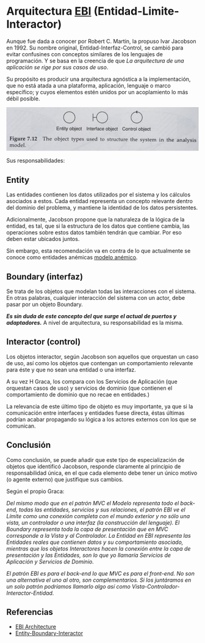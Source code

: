 # Arquitectura [EBI](https://ebi.readthedocs.io/en/latest/) (Entidad-Limite-Interactor)

Aunque fue dada a conocer por Robert C. Martin, la propuso Ivar Jacobson en 1992. Su nombre original, Entidad-Interfaz-Control, se cambió para evitar confusines con conceptos similares de los lenguajes de programación. Y se basa en la creencia de que *La arquitectura de una aplicación se rige por sus casos de uso*.

Su propósito es producir una arquitectura agnóstica a la implementación, que no está atada a una plataforma, aplicación, lenguaje o marco específico; y cuyos elementos estén unidos por un acoplamiento lo más débil posible.



![representación](./images/entity_interface_control.jpg)

Sus responsabilidades:

## Entity

Las entidades contienen los datos utilizados por el sistema y los cálculos asociados a estos. Cada entidad representa un concepto relevante dentro del dominio del problema, y mantiene la identidad de los datos persistentes.

Adicionalmente, Jacobson propone que la naturaleza de la lógica de la entidad, es tal, que si la estructura de los datos que contiene cambia, las operaciones sobre estos datos también tendrán que cambiar. Por eso deben estar ubicados juntos.

Sin embargo, esta recomendación va en contra de lo que actualmente se conoce como entidades anémicas [modelo anémico](https://es.wikipedia.org/wiki/Modelo_de_dominio_an%C3%A9mico).

## Boundary (interfaz)

Se trata de los objetos que modelan todas las interacciones con el sistema. En otras palabras, cualquier interacción del sistema con un actor, debe pasar por un objeto Boundary.

**_Es sin duda de este concepto del que surge el actual de puertos y adaptadores._** A nivel de arquitectura, su responsabilidad es la misma.

## Interactor (control)

Los objetos interactor, según Jacobson son aquellos que orquestan un caso de uso, así como los objetos que contengan un comportamiento relevante para éste y que no sean una entidad o una interfaz.

A su vez H Graca, los compara con los Servicios de Aplicación (que orquestan casos de uso) y servicios de dominio (que contienen el comportamiento de dominio que no recae en entidades.)

La relevancia de este último tipo de objeto es muy importante, ya que si la comunicación entre interfaces y entidades fuese directa, éstas últimas podrían acabar propagando su lógica a los actores externos con los que se comunican.

## Conclusión

Como conclusión, se puede añadir que este tipo de especialización de objetos que identificó Jacobson, responde claramente al principio de responsabilidad única, en el que cada elemento debe tener un único motivo (o agente externo) que justifique sus cambios.

Según el propio Graca:

_Del mismo modo que en el patrón MVC el Modelo representa todo el back-end, todas las entidades, servicios y sus relaciones, el patrón EBI ve el Límite como una conexión completa con el mundo exterior y no sólo una vista, un controlador o una interfaz (la construcción del lenguaje). El Boundary representa toda la capa de presentación que en MVC corresponde a la Vista y al Controlador. La Entidad en EBI representa las Entidades reales que contienen datos y su comportamiento asociado, mientras que los objetos Interactores hacen la conexión entre la capa de presentación y las Entidades, son lo que yo llamaría Servicios de Aplicación y Servicios de Dominio._

_El patrón EBI es para el back-end lo que MVC es para el front-end. No son una alternativa el uno al otro, son complementarios. Si los juntáramos en un solo patrón podríamos llamarlo algo así como Vista-Controlador-Interactor-Entidad._

## Referencias

* [EBI Architecture](https://herbertograca.com/2017/08/24/ebi-architecture/#more-10264)
* [Entity-Boundary-Interactor](https://ebi.readthedocs.io/en/latest/core.html)